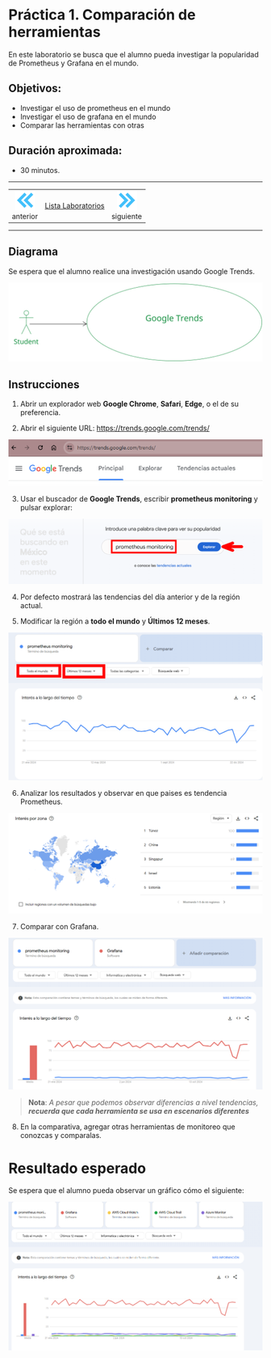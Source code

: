 # Práctica 1. Comparación de herramientas

En este laboratorio se busca que el alumno pueda investigar la popularidad de Prometheus y Grafana en el mundo. 

## Objetivos:
- Investigar el uso de prometheus en el mundo
- Investigar el uso de grafana en el mundo
- Comparar las herramientas con otras

## Duración aproximada:
- 30 minutos.
  
---
<!--Este fragmento es la barra de 
navegación-->

<div style="width: 400px;">
        <table width="50%">
            <tr>
                <td style="text-align: center;">
                    <a href=""><img src="../images/anterior.png" width="40px"></a>
                    <br>anterior
                </td>
                <td style="text-align: center;">
                   <a href="../README.md">Lista Laboratorios</a>
                </td>
<td style="text-align: center;">
                    <a href="../Capitulo2/"><img src="../images/siguiente.png" width="40px"></a>
                    <br>siguiente
                </td>
            </tr>
        </table>
</div>

---

## Diagrama 

Se espera que el alumno realice una investigación usando Google Trends. 

![diagrama](../images/1/diagrama.png)



## Instrucciones 

1. Abrir un explorador web **Google Chrome**, **Safari**, **Edge**, o el de su preferencia.

2. Abrir el siguiente URL: https://trends.google.com/trends/

 ![google trends](../images/1/1.png)

3. Usar el buscador de **Google Trends**, escribir **prometheus monitoring** y pulsar explorar:

![prometheus](../images/1/2.png)


4.  Por defecto mostrará las tendencias del día anterior y de la región actual. 


5. Modificar la región a **todo el mundo** y **Últimos 12 meses**.

![tendencias](../images/1/3.png)


6. Analizar los resultados y observar en que paises es tendencia Prometheus.

![paises](../images/1/4.png)


7. Comparar con Grafana. 

![grafana](../images/1/5.png)

> **Nota**: *A pesar que podemos observar diferencias a nivel tendencias, **recuerda que cada herramienta se usa en escenarios diferentes***

8. En la comparativa, agregar otras herramientas de monitoreo que conozcas y comparalas. 


# Resultado esperado

Se espera que el alumno pueda observar un gráfico cómo el siguiente: 

![resultado](../images/1/6.png)
